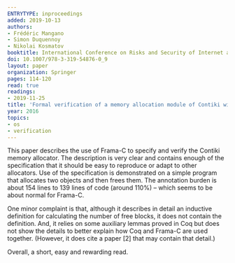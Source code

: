 ```yaml
---
ENTRYTYPE: inproceedings
added: 2019-10-13
authors:
- Frédéric Mangano
- Simon Duquennoy
- Nikolai Kosmatov
booktitle: International Conference on Risks and Security of Internet and Systems
doi: 10.1007/978-3-319-54876-0_9
layout: paper
organization: Springer
pages: 114-120
read: true
readings:
- 2019-11-25
title: 'Formal verification of a memory allocation module of Contiki with Frama-C: a case study'
year: 2016
topics:
- os
- verification
---
```


This paper describes the use of Frama-C to specify and verify the
Contiki memory allocator.
The description is very clear and contains enough of the specification that
it should be easy to reproduce or adapt to other allocators.
Use of the specification is demonstrated on a simple program that allocates
two objects and then frees them.
The annotation burden is about 154 lines to 139 lines of code (around 110%) – which seems to be about normal for Frama-C.

One minor complaint is that,
although it describes in detail an inductive definition for calculating the number of free blocks,
it does not contain the definition.
And, it relies on some auxiliary lemmas proved in Coq but does not show the details to better explain how Coq and Frama-C are used together.
(However, it does cite a paper [2] that may contain that detail.)

Overall, a short, easy and rewarding read.